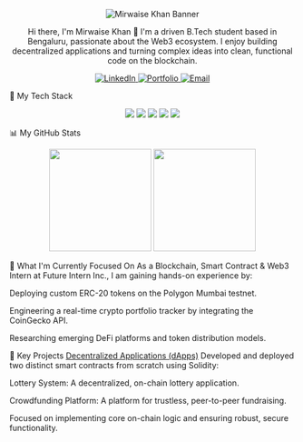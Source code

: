 <!-- Banner Image -->

<p align="center">
<img src="https://www.google.com/search?q=https://placehold.co/1200x300/000000/FFFFFF%3Ftext%3DMirwaise%2BKhan\nBlockchain+%26+Smart+Contract+Developer" alt="Mirwaise Khan Banner"/>
</p>

<div align="center">

Hi there, I'm Mirwaise Khan 👋
I'm a driven B.Tech student based in Bengaluru, passionate about the Web3 ecosystem. I enjoy building decentralized applications and turning complex ideas into clean, functional code on the blockchain.

</div>

<!-- Social Media Icons -->

<p align="center">
<a href="https://www.google.com/search?q=https://linkedin.com/in/mirwaisekhan" target="_blank">
<img src="https://www.google.com/search?q=https://img.shields.io/badge/LinkedIn-0077B5%3Fstyle%3Dfor-the-badge%26logo%3Dlinkedin%26logoColor%3Dwhite" alt="LinkedIn"/>
</a>
<a href="https://mirwaise.github.io/mirwaise-RESUME/" target="_blank">
<img src="https://www.google.com/search?q=https://img.shields.io/badge/Portfolio-474747%3Fstyle%3Dfor-the-badge%26logo%3DAbout.me%26logoColor%3Dwhite" alt="Portfolio"/>
</a>
<a href="mailto:nifaskhan098@gmail.com">
<img src="https://www.google.com/search?q=https://img.shields.io/badge/Email-D14836%3Fstyle%3Dfor-the-badge%26logo%3Dgmail%26logoColor%3Dwhite" alt="Email"/>
</a>
</p>

🔧 My Tech Stack
<p align="center">
<a href="#"><img src="https://www.google.com/search?q=https://img.shields.io/badge/Solidity-%2523363636.svg%3Fstyle%3Dfor-the-badge%26logo%3Dsolidity%26logoColor%3Dwhite" /></a>
<a href="#"><img src="https://img.shields.io/badge/Ethereum-3C3C3D?style=for-the-badge&logo=Ethereum&logoColor=white" /></a>
<a href="#"><img src="https://img.shields.io/badge/python-3670A0?style=for-the-badge&logo=python&logoColor=ffdd54" /></a>
<a href="#"><img src="https://www.google.com/search?q=https://img.shields.io/badge/github-%2523121011.svg%3Fstyle%3Dfor-the-badge%26logo%3Dgithub%26logoColor%3Dwhite" /></a>
<a href="#"><img src="https://www.google.com/search?q=https://img.shields.io/badge/Remix_IDE-515E6E%3Fstyle%3Dfor-the-badge%26logo%3Dremix%26logoColor%3Dwhite" /></a>
</p>

📊 My GitHub Stats
<p align="center">
<img height="180em" src="https://www.google.com/search?q=https://github-readme-stats.vercel.app/api%3Fusername%3Dmirwaise%26show_icons%3Dtrue%26hide_border%3Dtrue%26theme%3Ddracula" />
<img height="180em" src="https://www.google.com/search?q=https://github-readme-stats.vercel.app/api/top-langs/%3Fusername%3Dmirwaise%26layout%3Dcompact%26hide_border%3Dtrue%26theme%3Ddracula" />
</p>

🌱 What I'm Currently Focused On
As a Blockchain, Smart Contract & Web3 Intern at Future Intern Inc., I am gaining hands-on experience by:

Deploying custom ERC-20 tokens on the Polygon Mumbai testnet.

Engineering a real-time crypto portfolio tracker by integrating the CoinGecko API.

Researching emerging DeFi platforms and token distribution models.

🚀 Key Projects
<u>Decentralized Applications (dApps)</u>
Developed and deployed two distinct smart contracts from scratch using Solidity:

Lottery System: A decentralized, on-chain lottery application.

Crowdfunding Platform: A platform for trustless, peer-to-peer fundraising.

Focused on implementing core on-chain logic and ensuring robust, secure functionality.
